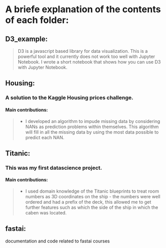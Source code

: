 # A briefe explanation of the contents of each folder:

## D3_example:<br>
> D3 is a javascript based library for data visualization.
  This is a powerful tool and it currently does not work too well with Jupyter Notebook.
  I wrote a short notebook that shows how you can use D3 with Jupyter Notebook.
  

## Housing:<br>
  ### A solution to the Kaggle Housing prices challenge.<br>
  #### Main contributions:<br>
  > - I developed an algorithm to impude missing data by considering NANs as prediction problems within themselves.  This algorithm will fill in all the missing data by using the most data possible to predict each NAN.<br>

## Titanic:<br>
  ### This was my first datascience project.<br>
  #### Main contributions:<br>
  > - I used domain knowledge of the Titanic blueprints to treat room numbers as 3D coordinates on the ship - the numbers
    were well ordered and had a prefix of the deck, this allowed me to get further features such as which the side of the ship
    in which the caben was located.

## fastai:<br>
  documentation and code related to fastai courses

